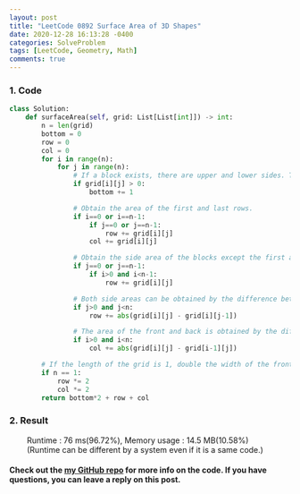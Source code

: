 ```yaml
---
layout: post
title: "LeetCode 0892 Surface Area of 3D Shapes"
date: 2020-12-28 16:13:28 -0400
categories: SolveProblem
tags: [LeetCode, Geometry, Math]
comments: true
---
```


### 1. Code
```python
class Solution:
    def surfaceArea(self, grid: List[List[int]]) -> int:
        n = len(grid)
        bottom = 0
        row = 0
        col = 0
        for i in range(n):
            for j in range(n):
                # If a block exists, there are upper and lower sides. Therefore, add 1 to the width of the lower face and eventually double the area of the lower face to obtain the area of the upper and lower sides.
                if grid[i][j] > 0:
                    bottom += 1

                # Obtain the area of the first and last rows.
                if i==0 or i==n-1:
                    if j==0 or j==n-1:
                        row += grid[i][j]
                    col += grid[i][j]

                # Obtain the side area of the blocks except the first and last blocks of both sides.
                if j==0 or j==n-1:
                    if i>0 and i<n-1:
                        row += grid[i][j]

                # Both side areas can be obtained by the difference between the number of blocks in the next space.
                if j>0 and j<n:
                    row += abs(grid[i][j] - grid[i][j-1])

                # The area of the front and back is obtained by the difference between the number of blocks in the next space.
                if i>0 and i<n:
                    col += abs(grid[i][j] - grid[i-1][j])

        # If the length of the grid is 1, double the width of the front, back, and sides.
        if n == 1:
            row *= 2
            col *= 2
        return bottom*2 + row + col
```

### 2. Result
&nbsp;&nbsp;&nbsp;&nbsp;&nbsp;&nbsp;&nbsp;&nbsp;Runtime : 76 ms(96.72%), Memory usage : 14.5 MB(10.58%)  
&nbsp;&nbsp;&nbsp;&nbsp;&nbsp;&nbsp;&nbsp;&nbsp;(Runtime can be different by a system even if it is a same code.)

#### Check out the [my GitHub repo][hyuk-gh] for more info on the code. If you have questions, you can leave a reply on this post.
[hyuk-gh]: https://github.com/dlgur1994/StudyAlgorithms
